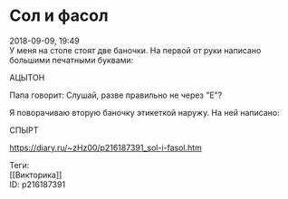 Сол и фасол
============

   
 2018-09-09, 19:49   
  У меня на столе стоят две баночки. На первой от руки написано большими печатными буквами:   
   
 АЦЫТОН   
   
 Папа говорит: Слушай, разве правильно не через "Е"?   
   
 Я поворачиваю вторую баночку этикеткой наружу. На ней написано:   
   
 СПЫРТ   
    
 <https://diary.ru/~zHz00/p216187391_sol-i-fasol.htm>   
   
 Теги:   
 [[Викторика]]   
 ID: p216187391